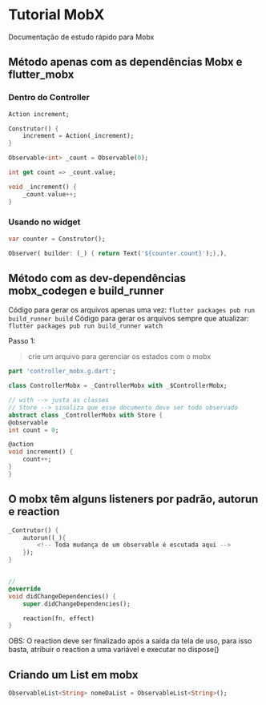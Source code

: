 # Tutorial MobX

Documentação de estudo rápido para Mobx


## Método apenas com as dependências Mobx e flutter_mobx

### Dentro do Controller

```dart
Action increment;

Construtor() {
    increment = Action(_increment);
}

Observable<int> _count = Observable(0);

int get count => _count.value;

void _increment() {
    _count.value++;
}
```

### Usando no widget

```dart
var counter = Construtor();

Observer( builder: (_) { return Text('${counter.count}');},),
```

## Método com as dev-dependências mobx_codegen e build_runner
Código para gerar os arquivos apenas uma vez: `flutter packages pub run build_runner build`
Código para gerar os arquivos sempre que atualizar: `flutter packages pub run build_runner watch`

Passo 1:
> crie um arquivo para gerenciar os estados com o mobx

```dart
part 'controller_mobx.g.dart';

class ControllerMobx = _ControllerMobx with _$ControllerMobx;

// with --> justa as classes
// Store --> sinaliza que esse documento deve ser todo observado
abstract class _ControllerMobx with Store {
@observable
int count = 0;

@action
void increment() {
    count++;
}
}
```
## O mobx têm alguns listeners por padrão, autorun e reaction


```dart
_Contrutor() {
    autorun((_){
        <!-- Toda mudança de um observable é escutada aqui -->
    });
}


// 
@override
void didChangeDependencies() {
    super.didChangeDependencies();

    reaction(fn, effect)
}
```
OBS: O reaction deve ser finalizado após a saída da tela de uso, para isso basta, atribuir o reaction a uma variável e executar no dispose()


## Criando um List em mobx


```dart
ObservableList<String> nomeDaList = ObservableList<String>();
```